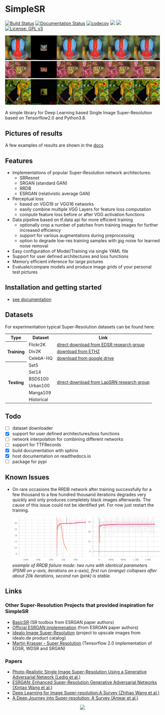 # SimpleSR
[![Build Status](https://travis-ci.com/bw0248/SimpleSR.svg?branch=master)](https://travis-ci.com/bw0248/SimpleSR)
[![Documentation Status](https://readthedocs.org/projects/simplesr/badge/?version=latest)](https://simplesr.readthedocs.io/en/latest/?badge=latest)
[![codecov](https://codecov.io/gh/bw0248/SimpleSR/branch/master/graph/badge.svg)](https://codecov.io/gh/bw0248/SimpleSR)
![](https://img.shields.io/badge/Python-3.8-informational)
![](https://img.shields.io/badge/Tensorflow-2.0%2B-informational)
[![License: GPL v3](https://img.shields.io/badge/License-GPLv3-blue.svg)](https://www.gnu.org/licenses/gpl-3.0)


![Baboon](./docs/_static/gallery/thesis/0.png)
![Butterfly](./docs/_static/gallery/thesis/10.png)
![Bird](./docs/_static/gallery/thesis/15.png)

A simple library for Deep Learning based Single Image Super-Resolution based on Tensorflow2.0 and Python3.8.     

## Pictures of results

A few examples of results are shown in the [docs](https://simplesr.readthedocs.io/en/latest/src/results/results.html)

## Features
* Implementations of popular Super-Resolution network architectures:
    - SRResnet
    - SRGAN (standard GAN)
    - RRDB
    - ESRGAN (relativistic average GAN)
* Perceptual loss
    - based on VGG19 or VGG16 networks
    - easily combine multiple VGG Layers for feature loss computation
    - compute feature loss before or after VGG activation functions
* Data pipeline based on tf.data api for more efficient training
    - optionally crop a number of patches from training images for further increased efficiency
    - support for various augmentations during preprocessing
    - option to degrade low-res training samples with jpg noise for learned noise removal
* Easy configuration of Model/Training via single YAML file
* Support for user defined architectures and loss functions
* Memory efficient inference for large pictures
* Evaluate/compare models and produce image grids of your personal test pictures

## Installation and getting started
* [see documentation](https://simplesr.readthedocs.io/en/latest/index.html)

## Datasets
For experimentation typical Super-Resolution datasets can be found here:

<table>
    <tr>
        <th>Type</th>
        <th>Dataset</th>
        <th>Link</th>
    </tr>
    <tr>
        <th rowspan="3">Training</th>
        <td>Flickr2K</td>
        <td><a href="https://cv.snu.ac.kr/research/EDSR/Flickr2K.tar">direct download from EDSR research group</a></td>
    </tr>
    <tr>
        <td>Div2K</td>
        <td><a href="https://data.vision.ee.ethz.ch/cvl/DIV2K/">download from ETHZ</a></td>
    </tr>
    <tr>
        <td>CelebA-HQ</td>
        <td><a href="https://drive.google.com/drive/folders/11Vz0fqHS2rXDb5pprgTjpD7S2BAJhi1P">download from google drive</a></td>
    </tr>
    <tr>
        <th rowspan="6">Testing</th>
        <td>Set5</td>
        <td rowspan="6"><a href="http://vllab.ucmerced.edu/wlai24/LapSRN/results/SR_testing_datasets.zip">direct download from LapSRN research group</a></td>
    </tr>
    <tr>
        <td>Set14</td>
    </tr>
    <tr>
        <td>BSDS100</td>
    </tr>
    <tr>
        <td>Urban100</td>
    </tr>
    <tr>
        <td>Manga109</td>
    </tr>
    <tr>
        <td>Historical</td>
    </tr>
</table>
 

## Todo

* [ ] dataset downloader
* [x] support for user defined architectures/loss functions
* [ ] network interpolation for combining different networks
* [ ] support for TTFRecords 
* [x] build documentation with sphinx
* [x] host documentation on readthedocs.io
* [ ] package for pypi

## Known Issues

* On rare occasions the RRDB network after training successfully 
for a few thousand to a few hundred thousand iterations degrades very quickly and only produces
completely black images afterwards. The cause of this issue could not be identified yet.
For now just restart the training. 

    ![rrdb failure mode](./docs/_static/rddb_fail.png)     
    *example of RRDB failure mode: two runs with identical parameters (PSNR on y-axis, iterations on x-axis),
    first run (orange) collapses after about 20k iterations, second run (pink) is stable.*


## Links

### Other Super-Resolution Projects that provided inspiration for SimpleSR

* [BasicSR](https://github.com/xinntao/BasicSR) (SR toolbox from ESRGAN paper authors)
* [Official ESRGAN implemenation](https://github.com/xinntao/ESRGAN) (from ESRGAN paper authors)
* [Idealo Image Super-Resolution](https://github.com/idealo/image-super-resolution) 
(project to upscale images from idealo.de product catalog)
* [Martin Krasser - Super Resolution](https://github.com/krasserm/super-resolution)
(Tensorflow 2.0 implementation of EDSR, WDSR and SRGAN)

### Papers

* [Photo-Realistic Single Image Super-Resolution Using a Generative Adversarial Network (Ledig et al.)](https://arxiv.org/abs/1609.04802)
* [ESRGAN: Enhanced Super-Resolution Generative Adversarial Networks (Xintao Wang et al.)](https://arxiv.org/abs/1809.00219)
* [Deep Learning for Image Super-resolution:A Survey (Zhihao Wang et al.)](https://arxiv.org/pdf/1902.06068.pdf)
* [A Deep Journey into Super-resolution: A Survey (Anwar et al.)](https://arxiv.org/pdf/1904.07523.pdf)


<p align="center">
  <img src=https://simplesr.readthedocs.io/en/latest/_static/baboon_4x.png />
</p>


